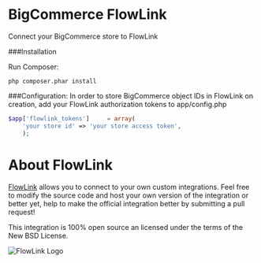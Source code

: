 # BigCommerce FlowLink



Connect your BigCommerce store to FlowLink

###Installation

Run Composer:
```shell
php composer.phar install
```

###Configuration:
In order to store BigCommerce object IDs in FlowLink on creation, add your FlowLink authorization tokens to app/config.php
```php
$app['flowlink_tokens'] 	= array(
	'your store id' => 'your store access token',
	);
```

# About FlowLink

[FlowLink](http://flowlink.io/) allows you to connect to your own custom integrations.
Feel free to modify the source code and host your own version of the integration
or better yet, help to make the official integration better by submitting a pull request!

This integration is 100% open source an licensed under the terms of the New BSD License.

![FlowLink Logo](http://flowlink.io/wp-content/uploads/logo-1.png)
